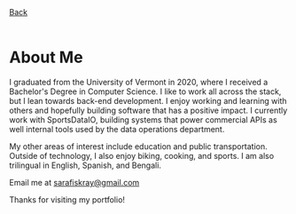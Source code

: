 <div class="back">
<a href="https://sarafiskray.github.io/"> 
<div class="back">
<i style="font-size: 20px;" class="fa fa-chevron-left"></i> Back 
</div>
</a></div>
<br>

<h1 class="page-title">About Me</h1>

I graduated from the University of Vermont in 2020, where I received a Bachelor's Degree in Computer Science.  I like to work all across the stack, but I lean towards back-end development.  I enjoy working and learning with others and hopefully building software that has a positive impact. I currently work with SportsDataIO, building systems that power commercial APIs as well internal tools used by the data operations department.

My other areas of interest include education and public transportation. Outside of technology, I also enjoy biking, cooking, and sports.  I am also trilingual in English, Spanish, and Bengali.

Email me at <a href="mailto:sarafiskray@gmail.com">sarafiskray@gmail.com</a>

Thanks for visiting my portfolio!